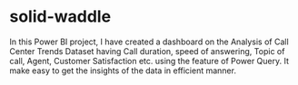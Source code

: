 # solid-waddle
In this Power BI project, I have created a dashboard on the Analysis of Call Center Trends Dataset having Call duration, speed of answering, Topic of call, Agent, Customer Satisfaction etc. using the feature of Power Query. It make easy to get the insights of the data in efficient manner. 
